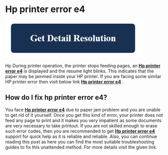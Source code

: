 # Hp printer error e4

[![Hp printer error e4](get-detail.png)](https://computersolve.com/hp-printer-error-e4/)

Hp During printer operation, the printer stops feeding pages, an **[Hp printer error e4](https://github.com/err0rcodee/hp.printer.error.e4)** is displayed and the resume light blinks. This indicates that the paper may be jammed inside your HP printer. If you are facing some similar HP printer error then visit below link **[Hp printer error e4](https://github.com/err0rcodee/hp.printer.error.e4)** .

## How do I fix hp printer error e4?

You face **[Hp printer error e4](https://github.com/err0rcodee/hp.printer.error.e4)** due to paper jam problem and you are unable to get rid of it yourself. Once you get this kind of error, your printer does not feed any page to print and it makes you very impatient as some documents are very necessary to take printout. If you are not skilled enough to erase such error codes, then you are recommended to get **[Hp printer error e4](https://github.com/err0rcodee/hp.printer.error.e4)** support for quick help as it is reliable and reliable. Also, you can continue reading this post as here you can find the most suitable troubleshooting guides to fix this unattended method. For more details visit the given link.
